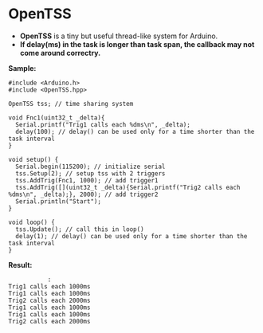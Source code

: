 # OpenTSS
+ **OpenTSS** is a tiny but useful thread-like system for Arduino.  
+ **If delay(ms) in the task is longer than task span, the callback may not come around correctry.** 

**Sample:**  
```
#include <Arduino.h>
#include <OpenTSS.hpp>

OpenTSS tss; // time sharing system

void Fnc1(uint32_t _delta){
  Serial.printf("Trig1 calls each %dms\n", _delta);
  delay(100); // delay() can be used only for a time shorter than the task interval
}

void setup() {
  Serial.begin(115200); // initialize serial
  tss.Setup(2); // setup tss with 2 triggers
  tss.AddTrig(Fnc1, 1000); // add trigger1
  tss.AddTrig([](uint32_t _delta){Serial.printf("Trig2 calls each %dms\n", _delta);}, 2000); // add trigger2
  Serial.println("Start");
}

void loop() {
  tss.Update(); // call this in loop()
  delay(1); // delay() can be used only for a time shorter than the task interval
}
```

**Result:**  
```
           :
Trig1 calls each 1000ms
Trig1 calls each 1000ms
Trig2 calls each 2000ms
Trig1 calls each 1000ms
Trig1 calls each 1000ms
Trig2 calls each 2000ms
```


